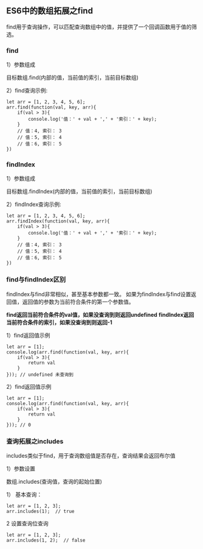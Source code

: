 ## ES6中的数组拓展之find

find用于查询操作，可以匹配查询数组中的值，并提供了一个回调函数用于值的筛选。

### find

1）参数组成

目标数组.find(内部的值，当前值的索引，当前目标数组)

2）find查询示例:

```
let arr = [1, 2, 3, 4, 5, 6];
arr.find(function(val, key, arr){
    if(val > 3){
        console.log('值：' + val + ',' + '索引：' + key);
    }
    // 值：4, 索引： 3
    // 值：5, 索引： 4
    // 值：6, 索引： 5        
})
```

### findIndex

1）参数组成

目标数组.findIndex(内部的值，当前值的索引，当前目标数组)

2）findIndex查询示例:

```
let arr = [1, 2, 3, 4, 5, 6];
arr.findIndex(function(val, key, arr){
    if(val > 3){
        console.log('值：' + val + ',' + '索引：' + key);
    }
    // 值：4, 索引： 3
    // 值：5, 索引： 4
    // 值：6, 索引： 5        
})
```

### find与findIndex区别

findIndex与find非常相似，甚至基本参数都一致。
如果为findIndex与find设置返回值，返回值的参数为当前符合条件的第一个参数值。

**find返回当前符合条件的val值，如果没查询到则返回undefined**
**findIndex返回当前符合条件的索引，如果没查询到则返回-1**

1）find返回值示例

```
let arr = [1];
console.log(arr.find(function(val, key, arr){
    if(val > 3){
        return val
    }  
})); // undefined 未查询到
```

2）find返回值示例

```
let arr = [1];
console.log(arr.find(function(val, key, arr){
    if(val > 3){
        return val
    }  
})); // 0
```

### 查询拓展之includes

includes类似于find，用于查询数组值是否存在，查询结果会返回布尔值

1）参数设置

数组.includes(查询值，查询的起始位置)

1） 基本查询：

```
let arr = [1, 2, 3];
arr.includes(1);  // true
```

2 设置查询位查询

```
let arr = [1, 2, 3];
arr.includes(1, 2);  // false
```

